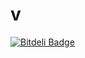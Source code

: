 v
=


[![Bitdeli Badge](https://d2weczhvl823v0.cloudfront.net/yeahdongcn/v/trend.png)](https://bitdeli.com/free "Bitdeli Badge")


